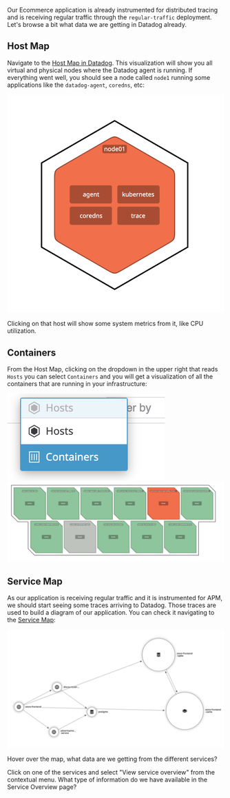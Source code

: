 Our Ecommerce application is already instrumented for distributed tracing and is receiving regular traffic through the `regular-traffic` deployment. Let's browse a bit what data we are getting in Datadog already.

## Host Map

Navigate to the [Host Map in Datadog](https://app.datadoghq.com/infrastructure/map). This visualization will show you all virtual and physical nodes where the Datadog agent is running. If everything went well, you should see a node called `node1` running some applications like the `datadog-agent`, `coredns`, etc:

![Screenshot of Node01](autoscaling-k8s/assets/node01.png)

Clicking on that host will show some system metrics from it, like CPU utilization.

## Containers

From the Host Map, clicking on the dropdown in the upper right that reads `Hosts` you can select `Containers` and you will get a visualization of all the containers that are running in your infrastructure:

![Screenshot of Drowpdown](autoscaling-k8s/assets/containers_dropdown.png)
![Screenshot of Containers](autoscaling-k8s/assets/containers.png)

## Service Map

As our application is receiving regular traffic and it is instrumented for APM, we should start seeing some traces arriving to Datadog. Those traces are used to build a diagram of our application. You can check it navigating to the [Service Map](https://app.datadoghq.com/apm/map):

![Screenshot of Service Map](autoscaling-k8s/assets/service_map.png)

Hover over the map, what data are we getting from the different services?

Click on one of the services and select "View service overview" from the contextual menu. What type of information do we have available in the Service Overview page?
